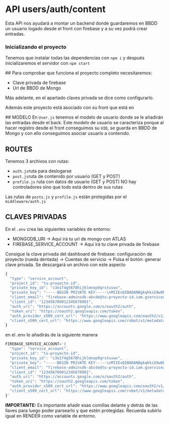# API users/auth/content

Esta API nos ayudará a montar un backend donde guardaremos en BBDD un usuario logado desde el front con firebase y a su vez podrá crear entradas.

### Inicializando el proyecto
Tenemos que instalar todas las dependencias con `npm i` y después inicializaremos el servidor con `npm start`

## Para comprobar que funciona el proyecto completo necesitaremos:
- Clave privada de firebase
- Url de BBDD de Mongo

Más adelante, en el apartado claves privada se dice como configurarlo.

Además este proyecto está asociado con su front que está en 

## MODELO
En `User.js` tenemos el modelo de usuario donde se le añadirán las entradas desde el back. Este modelo de usuario se caracteriza porque al hacer registro desde el front conseguimos su `UID`, se guarda en BBDD de Mongo y con ello conseguimos asociar usuario a contenido.

## ROUTES
Tenemos 3 archivos con rutas:
- `auth.js`ruta para deslogarse
- `post.js`ruta de contenido por usuario (GET y POST)
- `profile.js` ruta con datos de usuario (GET y POST)
NO hay controladores sino que todo está dentro de sus rutas

Las rutas de `posts.js` y `profile.js` están protegidas por el `middleware/auth.js`

## CLAVES PRIVADAS
En el `.env` crea las siguientes variables de entorno:
- MONGODB_URI -> Aquí irá tu url de mongo con ATLAS
- FIREBASE_SERVICE_ACCOUNT -> Aquí irá tu clave privada de firebase

Consigue la clave privada del dashboard de firebase:
configuración de proyecto (rueda dentada) -> Cuentas de servicio -> Pulsa el botón: generar clave privada.
Se descargará un archivo con este aspecto

```js
{
  "type": "service_account",
  "project_id": "tu-proyecto-id",
  "private_key_id": "c3e1f4g5678hijklmnop9qrstuvwx",
  "private_key": "-----BEGIN PRIVATE KEY-----\nMIIEvQIBADANBgkqhkiG9w0BAQEFAASCBKcwggSjAgEAAoIBAQDpG...\n-----END PRIVATE KEY-----\n",
  "client_email": "firebase-adminsdk-abcde@tu-proyecto-id.iam.gserviceaccount.com",
  "client_id": "123456789012345678901",
  "auth_uri": "https://accounts.google.com/o/oauth2/auth",
  "token_uri": "https://oauth2.googleapis.com/token",
  "auth_provider_x509_cert_url": "https://www.googleapis.com/oauth2/v1/certs",
  "client_x509_cert_url": "https://www.googleapis.com/robot/v1/metadata/x509/firebase-adminsdk-abcde%40tu-proyecto-id.iam.gserviceaccount.com"
}
```

en el .env lo añadirás de la siguiente manera

```js
FIREBASE_SERVICE_ACCOUNT='{
  "type": "service_account",
  "project_id": "tu-proyecto-id",
  "private_key_id": "c3e1f4g5678hijklmnop9qrstuvwx",
  "private_key": "-----BEGIN PRIVATE KEY-----\nMIIEvQIBADANBgkqhkiG9w0BAQEFAASCBKcwggSjAgEAAoIBAQDpG...\n-----END PRIVATE KEY-----\n",
  "client_email": "firebase-adminsdk-abcde@tu-proyecto-id.iam.gserviceaccount.com",
  "client_id": "123456789012345678901",
  "auth_uri": "https://accounts.google.com/o/oauth2/auth",
  "token_uri": "https://oauth2.googleapis.com/token",
  "auth_provider_x509_cert_url": "https://www.googleapis.com/oauth2/v1/certs",
  "client_x509_cert_url": "https://www.googleapis.com/robot/v1/metadata/x509/firebase-adminsdk-abcde%40tu-proyecto-id.iam.gserviceaccount.com"
}'
```

**IMPORTANTE:**
Es importante añadir esas comillas delante y detrás de las llaves para luego poder parsearlo y que estén protegidas. Recuerda subirlo igual en RENDER como variable de entorno.
